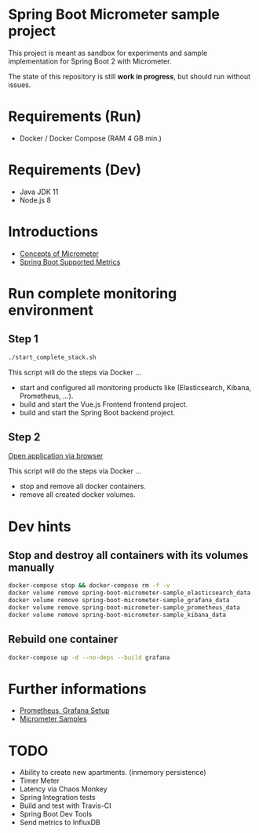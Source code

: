 # Spring Boot Micrometer sample project

This project is meant as sandbox for experiments and sample implementation for Spring Boot 2 with Micrometer.

The state of this repository is still **work in progress**, but should run without issues.

# Requirements (Run)

* Docker / Docker Compose (RAM 4 GB min.)

# Requirements (Dev)

* Java JDK 11
* Node.js 8

# Introductions

* [Concepts of Micrometer](https://micrometer.io/docs/concepts)
* [Spring Boot Supported Metrics](https://docs.spring.io/spring-boot/docs/current/reference/htmlsingle/#production-ready-metrics-meter)

# Run complete monitoring environment

## Step 1

```bash
./start_complete_stack.sh
```

This script will do the steps via Docker ...

* start and configured all monitoring products like (Elasticsearch, Kibana, Prometheus, ...).
* build and start the Vue.js Frontend frontend project.
* build and start the Spring Boot backend project.

## Step 2

[Open application via browser](http://localhost:8091)

This script will do the steps via Docker ...

* stop and remove all docker containers.
* remove all created docker volumes.

# Dev hints

## Stop and destroy all containers with its volumes manually

```bash
docker-compose stop && docker-compose rm -f -v
docker volume remove spring-boot-micrometer-sample_elasticsearch_data
docker volume remove spring-boot-micrometer-sample_grafana_data
docker volume remove spring-boot-micrometer-sample_prometheus_data
docker volume remove spring-boot-micrometer-sample_kibana_data
```

## Rebuild one container

```bash
docker-compose up -d --no-deps --build grafana
```

# Further informations

* [Prometheus, Grafana Setup](https://github.com/vegasbrianc/prometheus)
* [Micrometer Samples](https://github.com/micrometer-metrics/micrometer/tree/master/samples/micrometer-samples-boot1/src/main/java/io/micrometer/boot1/samples)

# TODO

* Ability to create new apartments. (inmemory persistence)
* Timer Meter 
* Latency via Chaos Monkey
* Spring Integration tests
* Build and test with Travis-CI
* Spring Boot Dev Tools
* Send metrics to InfluxDB